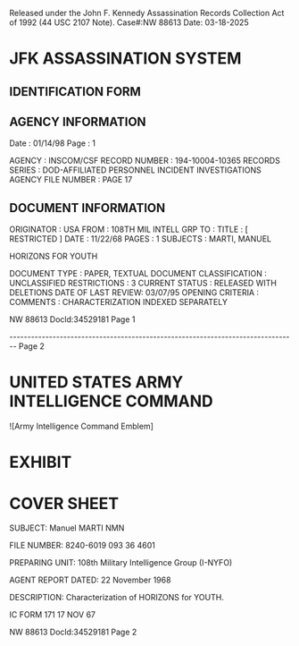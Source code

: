 Released under the John F. Kennedy
Assassination Records Collection Act of
1992 (44 USC 2107 Note). Case#:NW
88613 Date: 03-18-2025

# JFK ASSASSINATION SYSTEM
## IDENTIFICATION FORM

## AGENCY INFORMATION

Date : 01/14/98
Page : 1

AGENCY : INSCOM/CSF
RECORD NUMBER : 194-10004-10365
RECORDS SERIES : DOD-AFFILIATED PERSONNEL INCIDENT INVESTIGATIONS
AGENCY FILE NUMBER : PAGE 17

## DOCUMENT INFORMATION

ORIGINATOR : USA
FROM : 108TH MIL INTELL GRP
TO :
TITLE : [ RESTRICTED ]
DATE : 11/22/68
PAGES : 1
SUBJECTS : MARTI, MANUEL

HORIZONS FOR YOUTH

DOCUMENT TYPE : PAPER, TEXTUAL DOCUMENT
CLASSIFICATION : UNCLASSIFIED
RESTRICTIONS : 3
CURRENT STATUS : RELEASED WITH DELETIONS
DATE OF LAST REVIEW: 03/07/95
OPENING CRITERIA :
COMMENTS : CHARACTERIZATION INDEXED SEPARATELY

NW 88613 Docld:34529181 Page 1


-------------------------------------------------------------------------------- Page 2

# UNITED STATES ARMY INTELLIGENCE COMMAND

![Army Intelligence Command Emblem]

# EXHIBIT

# COVER SHEET

SUBJECT: Manuel MARTI NMN

FILE NUMBER: 8240-6019
093 36 4601

PREPARING UNIT: 108th Military Intelligence Group (I-NYFO)

AGENT REPORT DATED: 22 November 1968

DESCRIPTION: Characterization of HORIZONS for YOUTH.

IC FORM 171
17 NOV 67

NW 88613 Docld:34529181 Page 2
